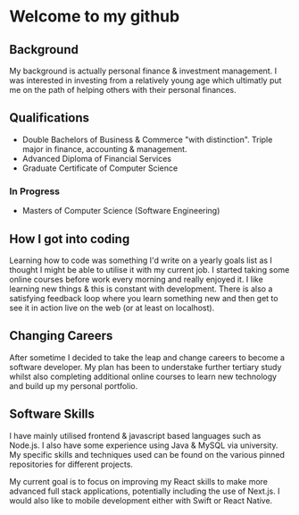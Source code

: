 # Welcome to my github

## Background

My background is actually  personal finance & investment management. I was interested in investing from a relatively young age which ultimatly put me on the path of helping others with their personal finances. 

## Qualifications

- Double Bachelors of Business & Commerce "with distinction". Triple major in finance, accounting & management.
- Advanced Diploma of Financial Services
- Graduate Certificate of Computer Science

### In Progress
- Masters of Computer Science (Software Engineering)

## How I got into coding

Learning how to code was something I'd write on a yearly goals list as I thought I might be able to utilise it with my current job. I started taking some online courses before work every morning and really enjoyed it. I like learning new things & this is constant with development. There is also a satisfying feedback loop where you learn something new and then get to see it in action live on the web (or at least on localhost).

## Changing Careers

After sometime I decided to take the leap and change careers to become a software developer. My plan has been to understake further tertiary study whilst also  completing additional online courses to learn new technology and build up my personal portfolio. 

## Software Skills

I have mainly utilised frontend & javascript based languages such as Node.js. I also have some experience using Java & MySQL via university. My specific skills and techniques used can be found on the various pinned repositories for different projects.

My current goal is to focus on improving my React skills to make more advanced full stack applications, potentially including the use of Next.js. I would also like to mobile development either with Swift or React Native.

